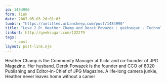 ```yaml
---
id: 1484990
form: link
date: 2007-05-03 20:01:03
tumblr: "https://untitled.urbansheep.com/post/1484990"
title: "Love 2.0: Heather Champ and Derek Powazek | geeksugar - Technology, Gadgets, &amp; How Tos."
linkurl: http://geeksugar.com/132279
tags:
    - post
layout: post-link.njk
---
```

<p>Heather Champ is the Community Manager at flickr and co-founder of JPG Magazine. Her husband, Derek Powazek is the founder and CCO of 8020 Publishing and Editor-in-Chief of JPG Magazine. A life-long camera junkie, Heather never leaves home without a camer</p>
